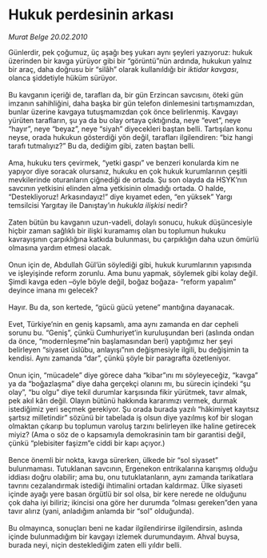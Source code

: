# Hukuk perdesinin arkası

*Murat Belge 20.02.2010*

<div class="taraf_structure_2col_1zq">
<div class="margen_n">



 <p>Günlerdir, pek çoğumuz, üç aşağı beş yukarı aynı şeyleri yazıyoruz: hukuk üzerinden bir kavga yürüyor gibi bir “görüntü”nün ardında, hukukun yalnız bir araç, daha doğrusu bir “silâh” olarak kullanıldığı bir <i>iktidar kavgası</i>, olanca şiddetiyle hüküm sürüyor. <br/><br/>Bu kavganın içeriği de, tarafları da, bir gün Erzincan savcısını, öteki gün imzanın sahihliğini, daha başka bir gün telefon dinlemesini tartışmamızdan, bunlar üzerine kavgaya tutuşmamızdan çok önce belirlenmiş. Kavgayı yürüten tarafların, şu ya da bu olay ortaya çıktığında, neye “evet”, neye “hayır”, neye “beyaz”, neye “siyah” diyecekleri baştan belli. Tartışılan konu neyse, orada hukukun gösterdiği yön değil, tarafları ilgilendiren: “biz hangi tarafı tutmalıyız?” Bu da, dediğim gibi, zaten baştan belli. <br/><br/>Ama, hukuku ters çevirmek, “yetki gaspı” ve benzeri konularda kim ne yapıyor diye soracak olursanız, hukuku en çok hukuk kurumlarının çeşitli mevkilerinde oturanların çiğnediği de ortada. Şu son olayda da HSYK’nın savcının yetkisini elinden alma yetkisinin olmadığı ortada. O halde, “Destekliyoruz! Arkasındayız!” diye kıyamet eden, “en yüksek” Yargı temsilcisi Yargıtay ile Danıştay’ın <i>hukukla ilişkisi</i> nedir? <br/><br/>Zaten bütün bu kavganın uzun-vadeli, dolaylı sonucu, hukuk düşüncesiyle hiçbir zaman sağlıklı bir ilişki kuramamış olan bu toplumun hukuku kavrayışının çarpıklığına katkıda bulunması, bu çarpıklığın daha uzun ömürlü olmasına yardım etmesi olacak. <br/><br/>Onun için de, Abdullah Gül’ün söylediği gibi, hukuk kurumlarının yapısında ve işleyişinde reform zorunlu. Ama bunu yapmak, söylemek gibi kolay değil. Şimdi kavga eden –öyle böyle değil, boğaz boğaza- “reform yapalım” deyince imana mı gelecek? <br/><br/>Hayır. Bu da, son kertede, “gücü gücü yetene” mantığına dayanacak. <br/><br/>Evet, Türkiye’nin en geniş kapsamlı, ama aynı zamanda en dar cepheli sorunu bu. “Geniş”, çünkü Cumhuriyet’in kuruluşundan beri (aslında ondan da önce, “modernleşme”nin başlamasından beri) yaptığımız her şeyi belirleyen “siyaset üslûbu, anlayışı”nın değişmesiyle ilgili, bu değişimin ta kendisi. Aynı zamanda “dar”, çünkü şöyle bir paragrafta özetleniyor. <br/><br/>Onun için, “mücadele” diye görece daha “kibar”ını mı söyleyeceğiz, “kavga” ya da “boğazlaşma” diye daha gerçekçi olanını mı, bu sürecin içindeki “şu olay”, “bu olgu” diye tekil durumlar karşısında fikir yürütmek, tavır almak, pek akıl kârı değil. Olayın bütünü hakkında kararımızı vermek, durmak istediğimiz yeri seçmek gerekiyor. Şu orada burada yazılı “hâkimiyet kayıtsız şartsız milletindir” sözünü bir tabelada iş olsun diye yazılmış kof bir slogan olmaktan çıkarıp bu toplumun varoluş tarzını belirleyen ilke haline getirecek miyiz? (Ama o söz de o kapsamıyla demokrasinin tam bir garantisi değil, çünkü “plebisiter faşizm”e ciddi bir kapı açıyor.) <br/><br/>Bence önemli bir nokta, kavga sürerken, ülkede bir “sol siyaset” bulunmaması. Tutuklanan savcının, Ergenekon entrikalarına karışmış olduğu iddiası doğru olabilir; ama bu, onu tutuklatanların, aynı zamanda tarikatlara tavrını cezalandırmak istediği ihtimalini ortadan kaldırmaz. Ülke siyaseti içinde ayağı yere basan örgütlü bir sol olsa, bir kere nerede ne olduğunu çok daha iyi biliriz; ikincisi ona göre her durumda “olması gereken”den yana tavır alırız (yani, anladığım anlamda bir “sol” olduğunda). <br/><br/>Bu olmayınca, sonuçları beni ne kadar ilgilendirirse ilgilendirsin, aslında içinde bulunmadığım bir kavgayı izlemek durumundayım. Ahval buysa, burada neyi, niçin desteklediğim zaten elli yıldır belli.</p>
<br/>
<br/>
<br/>



<br/>


<div id="taraf_not">
</div>

</div>


</div>
